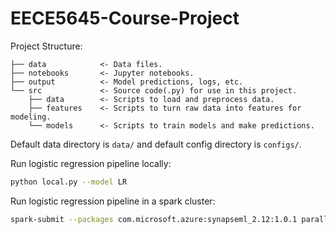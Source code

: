 # EECE5645-Course-Project

Project Structure:
```
├── data            <- Data files.
├── notebooks       <- Jupyter notebooks.
├── output          <- Model predictions, logs, etc.
└── src             <- Source code(.py) for use in this project.
    ├── data        <- Scripts to load and preprocess data.
    ├── features    <- Scripts to turn raw data into features for modeling.
    └── models      <- Scripts to train models and make predictions.
```

Default data directory is `data/` and default config directory is `configs/`.

Run logistic regression pipeline locally:
```bash
python local.py --model LR
```

Run logistic regression pipeline in a spark cluster:
```bash
spark-submit --packages com.microsoft.azure:synapseml_2.12:1.0.1 parallel.py --model LR
```